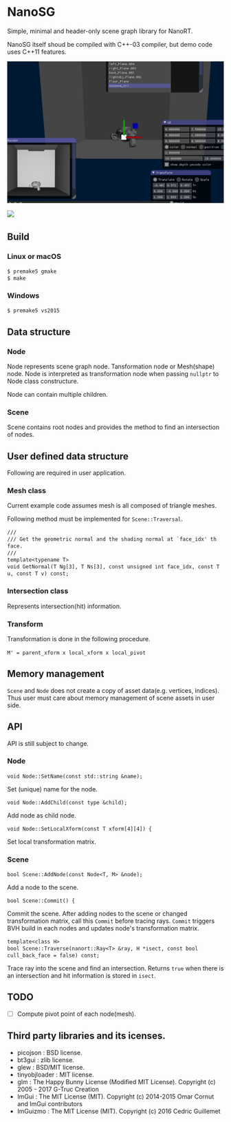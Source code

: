 # NanoSG

Simple, minimal and header-only scene graph library for NanoRT.

NanoSG itself shoud be compiled with C++-03 compiler, but demo code uses C++11 features.

![](images/nanosg-demo.png)

![](https://media.giphy.com/media/l3JDO29fMFndyObHW/giphy.gif)

## Build

### Linux or macOS

```
$ premake5 gmake
$ make
```

### Windows

```
$ premake5 vs2015
```

## Data structure

### Node

Node represents scene graph node. Tansformation node or Mesh(shape) node.
Node is interpreted as transformation node when passing `nullptr` to Node class constructure.

Node can contain multiple children.

### Scene

Scene contains root nodes and provides the method to find an intersection of nodes.

## User defined data structure

Following are required in user application.

### Mesh class

Current example code assumes mesh is all composed of triangle meshes.

Following method must be implemented for `Scene::Traversal`.

```
///
/// Get the geometric normal and the shading normal at `face_idx' th face.
///
template<typename T>
void GetNormal(T Ng[3], T Ns[3], const unsigned int face_idx, const T u, const T v) const;
```

### Intersection class

Represents intersection(hit) information.

### Transform

Transformation is done in the following procedure.

`M' = parent_xform x local_xform x local_pivot`

## Memory management

`Scene` and `Node` does not create a copy of asset data(e.g. vertices, indices). Thus user must care about memory management of scene assets in user side.

## API

API is still subject to change.

### Node

```
void Node::SetName(const std::string &name);
```

Set (unique) name for the node.

```
void Node::AddChild(const type &child);
```

Add node as child node.

```
void Node::SetLocalXform(const T xform[4][4]) {
```

Set local transformation matrix.

### Scene

```
bool Scene::AddNode(const Node<T, M> &node);
```

Add a node to the scene.

```
bool Scene::Commit() {
```

Commit the scene. After adding nodes to the scene or changed transformation matrix, call this `Commit` before tracing rays.
`Commit` triggers BVH build in each nodes and updates node's transformation matrix.

```
template<class H>
bool Scene::Traverse(nanort::Ray<T> &ray, H *isect, const bool cull_back_face = false) const;
```

Trace ray into the scene and find an intersection.
Returns `true` when there is an intersection and hit information is stored in `isect`.

## TODO

* [ ] Compute pivot point of each node(mesh).

## Third party libraries and its icenses.

* picojson : BSD license.
* bt3gui : zlib license. 
* glew : BSD/MIT license.
* tinyobjloader : MIT license.
* glm : The Happy Bunny License (Modified MIT License). Copyright (c) 2005 - 2017 G-Truc Creation
* ImGui : The MIT License (MIT). Copyright (c) 2014-2015 Omar Cornut and ImGui contributors
* ImGuizmo : The MIT License (MIT). Copyright (c) 2016 Cedric Guillemet
